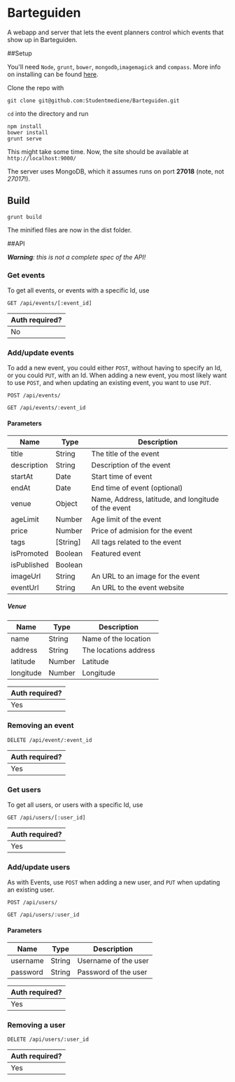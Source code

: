 Barteguiden
======================

A webapp and server that lets the event planners control which events that show up in Barteguiden.

##Setup

You'll need `Node`, `grunt`, `bower`, `mongodb`,`imagemagick` and `compass`. More info on installing can be found [here](http://www.google.com).

Clone the repo with

    git clone git@github.com:Studentmediene/Barteguiden.git

`cd` into the directory and run

    npm install
    bower install
    grunt serve

This might take some time. Now, the site should be available at `http://localhost:9000/`

The server uses MongoDB, which it assumes runs on port __27018__ (note, not _27017_!).

## Build

    grunt build

The minified files are now in the dist folder.

##API

_**Warning**: this is not a complete spec of the API!_

### Get events

To get all events, or events with a specific Id, use

```
GET /api/events/[:event_id]
```

| Auth required? |
|----------------|
|  No            |


### Add/update events

To add a new event, you could either `POST`, without having to specify an Id,
or you could `PUT`, with an Id. When adding a new event, you most likely want
to use `POST`, and when updating an existing event, you want to use `PUT`.

```
POST /api/events/
```

```
GET /api/events/:event_id
```

#### Parameters

| Name   | Type   |  Description           |
|--------|--------|------------------------|
| title  | String | The title of the event |
| description | String | Description of the event |
| startAt | Date | Start time of event |
| endAt | Date | End time of event (optional)
| venue | Object | Name, Address, latitude, and longitude of the event |
| ageLimit | Number | Age limit of the event |
| price | Number | Price of admision for the event |
| tags | [String] | All tags related to the event |
| isPromoted | Boolean | Featured event |
| isPublished | Boolean |
| imageUrl | String | An URL to an image for the event |
| eventUrl | String | An URL to the event website |


##### Venue

| Name | Type | Description |
|------|------|-------------|
| name | String | Name of the location | 
| address | String | The locations address |
| latitude | Number | Latitude |
| longitude | Number | Longitude |

| Auth required? |
|----------------|
|  Yes           |


### Removing an event

```
DELETE /api/event/:event_id
```

| Auth required? |
|----------------|
|  Yes           |

### Get users

To get all users, or users with a specific Id, use

```
GET /api/users/[:user_id]
```

| Auth required? |
|----------------|
|  Yes           |


### Add/update users
 
As with Events, use `POST` when adding a new user, and `PUT` when updating an
existing user.

```
POST /api/users/
```

```
GET /api/users/:user_id
```

#### Parameters

| Name   | Type   |  Description           |
|--------|--------|------------------------|
| username  | String | Username of the user |
| password | String | Password of the user |

| Auth required? |
|----------------|
|  Yes           |


### Removing a user

```
DELETE /api/users/:user_id
```

| Auth required? |
|----------------|
|  Yes           |

